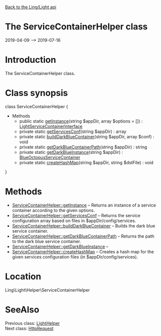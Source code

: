 [Back to the Ling/Light api](https://github.com/lingtalfi/Light/blob/master/doc/api/Ling/Light.md)



The ServiceContainerHelper class
================
2019-04-09 --> 2019-07-16






Introduction
============

The ServiceContainerHelper class.



Class synopsis
==============


class <span class="pl-k">ServiceContainerHelper</span>  {

- Methods
    - public static [getInstance](https://github.com/lingtalfi/Light/blob/master/doc/api/Ling/Light/Helper/ServiceContainerHelper/getInstance.md)(string $appDir, array $options = []) : [LightServiceContainerInterface](https://github.com/lingtalfi/Light/blob/master/doc/api/Ling/Light/ServiceContainer/LightServiceContainerInterface.md)
    - private static [getServicesConf](https://github.com/lingtalfi/Light/blob/master/doc/api/Ling/Light/Helper/ServiceContainerHelper/getServicesConf.md)(string $appDir) : array
    - private static [buildDarkBlueContainer](https://github.com/lingtalfi/Light/blob/master/doc/api/Ling/Light/Helper/ServiceContainerHelper/buildDarkBlueContainer.md)(string $appDir, array $conf) : void
    - private static [getDarkBlueContainerPath](https://github.com/lingtalfi/Light/blob/master/doc/api/Ling/Light/Helper/ServiceContainerHelper/getDarkBlueContainerPath.md)(string $appDir) : string
    - private static [getDarkBlueInstance](https://github.com/lingtalfi/Light/blob/master/doc/api/Ling/Light/Helper/ServiceContainerHelper/getDarkBlueInstance.md)(string $appDir) : [BlueOctopusServiceContainer](https://github.com/lingtalfi/Octopus/blob/master/ServiceContainer/BlueOctopusServiceContainer.php)
    - private static [createHashMap](https://github.com/lingtalfi/Light/blob/master/doc/api/Ling/Light/Helper/ServiceContainerHelper/createHashMap.md)(string $appDir, string $dstFile) : void

}






Methods
==============

- [ServiceContainerHelper::getInstance](https://github.com/lingtalfi/Light/blob/master/doc/api/Ling/Light/Helper/ServiceContainerHelper/getInstance.md) &ndash; Returns an instance of a service container according to the given options.
- [ServiceContainerHelper::getServicesConf](https://github.com/lingtalfi/Light/blob/master/doc/api/Ling/Light/Helper/ServiceContainerHelper/getServicesConf.md) &ndash; Returns the service configuration array based on files in $appDir/config/services.
- [ServiceContainerHelper::buildDarkBlueContainer](https://github.com/lingtalfi/Light/blob/master/doc/api/Ling/Light/Helper/ServiceContainerHelper/buildDarkBlueContainer.md) &ndash; Builds the dark blue service container.
- [ServiceContainerHelper::getDarkBlueContainerPath](https://github.com/lingtalfi/Light/blob/master/doc/api/Ling/Light/Helper/ServiceContainerHelper/getDarkBlueContainerPath.md) &ndash; Returns the path to the dark blue service container.
- [ServiceContainerHelper::getDarkBlueInstance](https://github.com/lingtalfi/Light/blob/master/doc/api/Ling/Light/Helper/ServiceContainerHelper/getDarkBlueInstance.md) &ndash; 
- [ServiceContainerHelper::createHashMap](https://github.com/lingtalfi/Light/blob/master/doc/api/Ling/Light/Helper/ServiceContainerHelper/createHashMap.md) &ndash; Creates a hash map for the given services configuration files (in $appDir/config/services).





Location
=============
Ling\Light\Helper\ServiceContainerHelper


SeeAlso
==============
Previous class: [LightHelper](https://github.com/lingtalfi/Light/blob/master/doc/api/Ling/Light/Helper/LightHelper.md)<br>Next class: [HttpRequest](https://github.com/lingtalfi/Light/blob/master/doc/api/Ling/Light/Http/HttpRequest.md)<br>
